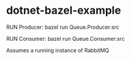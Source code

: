 # dotnet-bazel-example

RUN Producer: bazel run Queue.Producer:src

RUN Consumer: bazel run Queue.Consumer:src

Assumes a running instance of RabbitMQ

